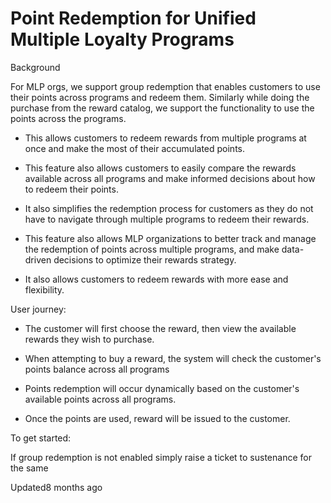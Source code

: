 # Point Redemption for Unified Multiple Loyalty Programs

Background

For MLP orgs, we support group redemption that enables customers to use their points across programs and redeem them. Similarly while doing the purchase from the reward catalog, we support the functionality to use the points across the programs.

- This allows customers to redeem rewards from multiple programs at once and make the most of their accumulated points.

- This feature also allows customers to easily compare the rewards available across all programs and make informed decisions about how to redeem their points.

- It also simplifies the redemption process for customers as they do not have to navigate through multiple programs to redeem their rewards.

- This feature also allows MLP organizations to better track and manage the redemption of points across multiple programs, and make data-driven decisions to optimize their rewards strategy.

- It also allows customers to redeem rewards with more ease and flexibility.

User journey:

- The customer will first choose the reward, then view the available rewards they wish to purchase.

- When attempting to buy a reward, the system will check the customer's points balance across all programs

- Points redemption will occur dynamically based on the customer's available points across all programs.

- Once the points are used, reward will be issued to the customer.

To get started:

If group redemption is not enabled simply raise a ticket to sustenance for the same

Updated8 months ago